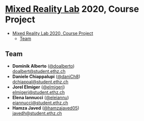 # [Mixed Reality Lab](http://www.vvz.ethz.ch/Vorlesungsverzeichnis/lerneinheit.view?lerneinheitId=139691&semkez=2020W&ansicht=KATALOGDATEN&lang=en) 2020, Course Project

- [Mixed Reality Lab 2020, Course Project](#mixed-reality-lab-2020-course-project)
  - [Team](#team)

## Team 
- **Dominik Alberto** ([@doalberto](https://github.com/doalberto))<br>doalbert@student.ethz.ch
- **Daniele Chiappalupi** ([@daniCh8](https://github.com/daniCh8))<br>dchiappal@student.ethz.ch
- **Jorel Elmiger** ([@elmigerj](https://github.com/elmigerj))<br>elmigerj@student.ethz.ch
- **Elena Iannucci** ([@eleiannu](https://github.com/eleiannu))<br>eiannucci@student.ethz.ch
- **Hamza Javed** ([@hamzajaved05](https://github.com/hamzajaved05))<br>javedh@student.ethz.ch